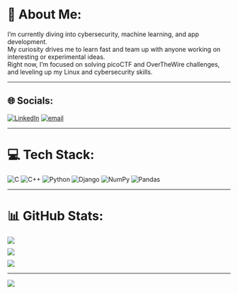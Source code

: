 # 💫 About Me:
I’m currently diving into cybersecurity, machine learning, and app development.<br> 
My curiosity drives me to learn fast and team up with anyone working on interesting or experimental ideas.<br>
Right now, I’m focused on solving picoCTF and OverTheWire challenges, and leveling up my Linux and cybersecurity skills.<br>

---

## 🌐 Socials:
[![LinkedIn](https://img.shields.io/badge/LinkedIn-%230077B5.svg?logo=linkedin&logoColor=white)](https://www.linkedin.com/in/christy-cyril-1a7951355) 
[![email](https://img.shields.io/badge/Email-D14836?logo=gmail&logoColor=white)](mailto:crizty702@gmail.com) 

---

# 💻 Tech Stack:
![C](https://img.shields.io/badge/c-%2300599C.svg?style=for-the-badge&logo=c&logoColor=white) 
![C++](https://img.shields.io/badge/c++-%2300599C.svg?style=for-the-badge&logo=c%2B%2B&logoColor=white) 
![Python](https://img.shields.io/badge/python-3670A0?style=for-the-badge&logo=python&logoColor=ffdd54) 
![Django](https://img.shields.io/badge/django-%23092E20.svg?style=for-the-badge&logo=django&logoColor=white) 
![NumPy](https://img.shields.io/badge/numpy-%23013243.svg?style=for-the-badge&logo=numpy&logoColor=white) 
![Pandas](https://img.shields.io/badge/pandas-%23150458.svg?style=for-the-badge&logo=pandas&logoColor=white) 

---

# 📊 GitHub Stats:

<div align="center" style="display: flex; justify-content: space-between; flex-wrap: wrap; gap: 10px;">

  <img src="https://github-readme-stats.vercel.app/api?username=callmekriztal&theme=ambient_gradient&hide_border=true&include_all_commits=false&count_private=false" style="flex:1; min-width:300px; max-width: 33%;" />

  <img src="https://nirzak-streak-stats.vercel.app/?user=callmekriztal&theme=ambient_gradient&hide_border=true" style="flex:1; min-width:300px; max-width: 33%;" />

  <img src="https://github-readme-stats.vercel.app/api/top-langs/?username=callmekriztal&theme=ambient_gradient&hide_border=true&include_all_commits=false&count_private=false&layout=compact" style="flex:1; min-width:300px; max-width: 33%;" />

</div>

---

[![](https://visitcount.itsvg.in/api?id=callmekriztal&icon=0&color=11)](https://visitcount.itsvg.in)

<!-- Proudly created with GPRM ( https://gprm.itsvg.in ) -->


